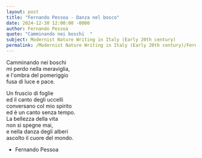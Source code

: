 ```yaml
---
layout: post
title: "Fernando Pessoa - Danza nel bosco"
date: 2024-12-30 12:00:00 -0000
author: Fernando Pessoa
quote: "Camminando nei boschi  "
subject: Modernist Nature Writing in Italy (Early 20th century)
permalink: /Modernist Nature Writing in Italy (Early 20th century)/Fernando Pessoa/Fernando Pessoa - Danza nel bosco
---
```


Camminando nei boschi  
mi perdo nella meraviglia,  
e l'ombra del pomeriggio  
fusa di luce e pace.  

Un fruscìo di foglie  
ed il canto degli uccelli  
conversano col mio spirito  
ed è un canto senza tempo.  
La bellezza della vita  
non si spegne mai,  
e nella danza degli alberi  
ascolto il cuore del mondo.

- Fernando Pessoa
